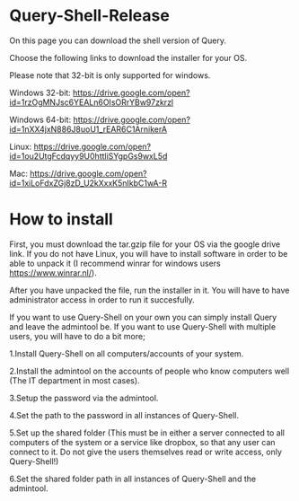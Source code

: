 # Query-Shell-Release

On this page you can download the shell version of Query. 

Choose the following links to download the installer for your OS.

Please note that 32-bit is only supported for windows.

Windows 32-bit: https://drive.google.com/open?id=1rzOgMNJsc6YEALn6OIsORrYBw97zkrzl

Windows 64-bit: https://drive.google.com/open?id=1nXX4jxN886J8uoU1_rEAR6C1ArnikerA

Linux: https://drive.google.com/open?id=1ou2UtgFcdqyy9U0httliSYgpGs9wxL5d

Mac: https://drive.google.com/open?id=1xiLoFdxZGj8zD_U2kXxxK5nIkbC1wA-R


# How to install

First, you must download the tar.gzip file for your OS via the google drive link. If you do not have Linux, you will have to install software in order to be able to unpack it (I recommend winrar for windows users https://www.winrar.nl/).

After you have unpacked the file, run the installer in it. You will have to have administrator access in order to run it succesfully.

If you want to use Query-Shell on your own you can simply install Query and leave the admintool be.
If you want to use Query-Shell with multiple users, you will have to do a bit more;


1.Install Query-Shell on all computers/accounts of your system.

2.Install the admintool on the accounts of people who know computers well (The IT department in most cases).

3.Setup the password via the admintool.

4.Set the path to the password in all instances of Query-Shell.

5.Set up the shared folder (This must be in either a server connected to all computers of the system or a service like dropbox, so that any user can connect to it. Do not give the users themselves read or write access, only Query-Shell!)

6.Set the shared folder path in all instances of Query-Shell and the admintool.

